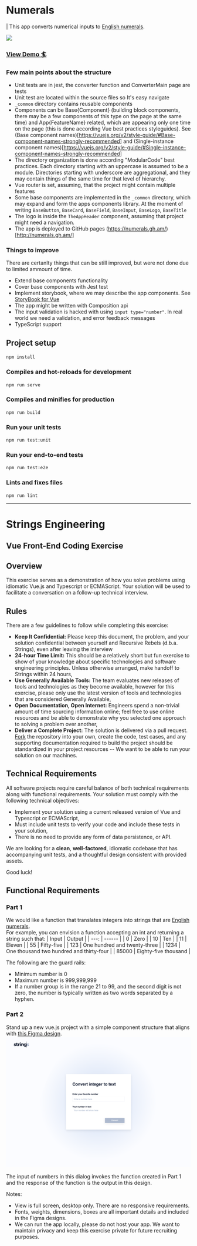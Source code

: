 # Numerals

| This app converts numerical inputs to [English numerals](https://en.wikipedia.org/wiki/English_numerals).

<img src="https://user-images.githubusercontent.com/3959008/114965848-791fdb00-9e82-11eb-8ab6-4bcf0e9baa4d.png" />



<p align="center">
  <h3>
    <a href="https://numerals.gh.am/" target="_blank"> View Demo 🏄</a>
  </h3>
</p>




### Few main points about the structure

- Unit tests are in jest, the converter function and ConverterMain page are tests
- Unit test are located within the source files so It's easy navigate
- `_common` directory contains reusable components 
- Components can be Base{Component} (building block components, there may be a few components of this type on the page at the same time) and App{FeatureName} related, which are appearing only one time on the page (this is done according Vue best practices styleguides). See (Base component names)[https://vuejs.org/v2/style-guide/#Base-component-names-strongly-recommended] and (Single-instance component names)[https://vuejs.org/v2/style-guide/#Single-instance-component-names-strongly-recommended]
- The directory organization is done according "ModularCode" best practices. Each directory starting with an uppercase is assumed to be a module. Directories starting with underscore are aggregational, and they may contain things of the same time for that level of hierarchy.
- Vue router is set, assuming, that the project might contain multiple features
- Some base components are implemented in the `_common` directory, which may expand and form the apps components library. At the moment of writing `BaseButton`, `BaseCard`, `BaseField`, `BaseInput`, `BaseLogo`, `BaseTitle`
- The logo is inside the `TheAppHeader` component, assuming that project might need a navigation.
- The app is deployed to GitHub pages (https://numerals.gh.am/)[http://numerals.gh.am/]


### Things to improve

There are certanlty things that can be still improved, but were not done due to limited ammount of time.

- Extend base components functionality
- Cover base components with Jest test
- Implement storybook, where we may describe the app components. See [StoryBook for Vue](https://storybook.js.org/docs/vue/get-started/introduction)
- The app might be written with Composition api
- The input validation is hacked with using `input type="number"`. In real world we need a validation, and error feedback messages
- TypeScript support





## Project setup
```
npm install
```

### Compiles and hot-reloads for development
```
npm run serve
```

### Compiles and minifies for production
```
npm run build
```

### Run your unit tests
```
npm run test:unit
```

### Run your end-to-end tests
```
npm run test:e2e
```

### Lints and fixes files
```
npm run lint
```


-----------------------



# Strings Engineering
## Vue Front-End Coding Exercise

## Overview
This exercise serves as a demonstration of how you solve problems using idiomatic Vue.js and Typescript or ECMAScript. Your solution will be used to facilitate a conversation on a follow-up technical interview.

## Rules
There are a few guidelines to follow while completing this exercise:
* __Keep It Confidential:__ Please keep this document, the problem, and your solution confidential between yourself and Recursive Rebels (d.b.a. Strings), even after leaving the interview
* __24-hour Time Limit:__ This should be a relatively short but fun exercise to show of your knowledge about specific technologies and software engineering principles.  Unless otherwise arranged, make handoff to Strings within 24 hours,
* __Use Generally Available Tools:__ The team evaluates new releases of tools and technologies as they become available, however for this exercise, please only use the latest version of tools and technologies that are considered Generally Available,
* __Open Documentation, Open Internet:__ Engineers spend a non-trivial amount of time sourcing information online; feel free to use online resources and be able to demonstrate why you selected one approach to solving a problem over another,
* __Deliver a Complete Project:__ The solution is delivered via a pull request. [Fork](https://docs.github.com/en/github/collaborating-with-issues-and-pull-requests/creating-a-pull-request-from-a-fork) the repository into your own, create the code, 
  test cases, and any supporting documentation required to build the project should be standardized in your project resources -- We want to be able to run your solution on our machines.

## Technical Requirements
All software projects require careful balance of both technical requirements along with functional requirements.  Your solution must comply with the following technical objectives:
* Implement your solution using a current released version of Vue and Typescript or ECMAScript,
* Must include unit tests to verify your code and include these tests in your solution,
* There is no need to provide any form of data persistence, or API.

We are looking for a **clean**, **well-factored**, idiomatic codebase that has accompanying unit tests, and a thoughtful design consistent with provided assets.

Good luck! 

## Functional Requirements
### Part 1
We would like a function that translates integers into strings that are [English numerals](https://en.wikipedia.org/wiki/English_numerals).   
For example, you can envision a function accepting an int and returning a string such that:
| Input | Output |
| ---: | ------ |
| 0    | Zero   |
| 10   | Ten    |
| 11   | Eleven |
| 55   | Fifty-five |
| 123  | One hundred and twenty-three |
| 1234 | One thousand two hundred and thirty-four | 
| 85000 | Eighty-five thousand | 

The following are the guard rails:  
* Minimum number is 0
* Maximum number is 999,999,999
* If a number group is in the range 21 to 99, and the second digit is not zero, the number is typically written as two words separated by a hyphen.

### Part 2
Stand up a new vue.js project with a simple component structure that aligns with [this Figma design](https://www.figma.com/file/uaXKogIMrylzQftufl7vMu/Take-home-exercise).
![Enter New Number](./assets/img/enter-new-number.png "Enter new number")

The input of numbers in this dialog invokes the function created in Part 1 and the response of the function is the output in this design.

Notes:
* View is full screen, desktop only. There are no responsive requirements.
* Fonts, weights, dimensions, boxes are all important details and included in the Figma designs.
* We can run the app locally, please do not host your app. We want to maintain privacy and keep this exercise private for future recruiting purposes.  
